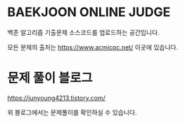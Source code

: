 # BAEKJOON ONLINE JUDGE

백준 알고리즘 기출문제 소스코드를 업로드하는 공간입니다.

모든 문제의 출처는 https://www.acmicpc.net/ 이곳에 있습니다. 

# 문제 풀이 블로그

https://junyoung4213.tistory.com/

위 블로그에서는 문제풀이를 확인하실 수 있습니다.
